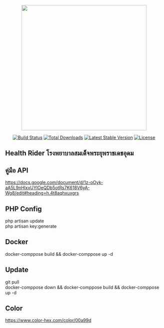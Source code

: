 <p align="center"><a href="https://laravel.com" target="_blank"><img src="https://raw.githubusercontent.com/laravel/art/master/logo-lockup/5%20SVG/2%20CMYK/1%20Full%20Color/laravel-logolockup-cmyk-red.svg" width="400"></a></p>

<p align="center">
<a href="https://travis-ci.org/laravel/framework"><img src="https://travis-ci.org/laravel/framework.svg" alt="Build Status"></a>
<a href="https://packagist.org/packages/laravel/framework"><img src="https://img.shields.io/packagist/dt/laravel/framework" alt="Total Downloads"></a>
<a href="https://packagist.org/packages/laravel/framework"><img src="https://img.shields.io/packagist/v/laravel/framework" alt="Latest Stable Version"></a>
<a href="https://packagist.org/packages/laravel/framework"><img src="https://img.shields.io/packagist/l/laravel/framework" alt="License"></a>
</p>

## Health Rider โรงพยาบาลสมเด็จพระยุพราชเดชอุดม
## คู่มือ API
https://docs.google.com/document/d/1z-oOyk-aA5L9nHlxxUYlOeQDb5otRs7K618V6yA-Wg8/edit#heading=h.4t8aqhxuxgrs
<br>
## PHP Config
php artisan update <br>
php artisan key:generate
<br>
## Docker
docker-comppose build && docker-comppose up -d
## Update 
git pull <br>
docker-comppose down && docker-comppose build && docker-comppose up -d
## Color
https://www.color-hex.com/color/00a99d


